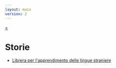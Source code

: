 ```yaml
---
layout: main
version: 2
---
```

[<](/wiki/it)

# Storie

* [Librera per l&#39;apprendimento delle lingue straniere](/wiki/stories/librera-for-study-foreign-languages/it)
